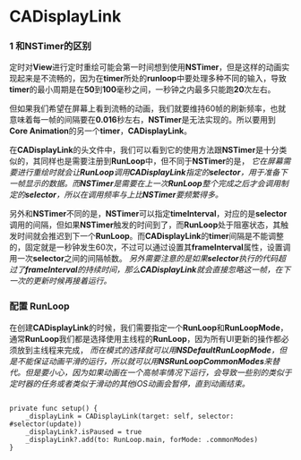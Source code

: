 #  CADisplayLink

### 1 和NSTimer的区别

定时对**View**进行定时重绘可能会第一时间想到使用**NSTimer**，但是这样的动画实现起来是不流畅的，因为在**timer**所处的**runloop**中要处理多种不同的输入，导致**timer**的最小周期是在**50**到**100**毫秒之间，一秒钟之内最多只能跑**20**次左右。

但如果我们希望在屏幕上看到流畅的动画，我们就要维持60帧的刷新频率，也就意味着每一帧的间隔要在**0.016**秒左右，**NSTimer**是无法实现的。所以要用到**Core Animation**的另一个**timer**，**CADisplayLink**。

在**CADisplayLink**的头文件中，我们可以看到它的使用方法跟**NSTimer**是十分类似的，其同样也是需要注册到**RunLoop**中，但不同于**NSTimer**的是， _它在屏幕需要进行重绘时就会让**RunLoop**调用**CADisplayLink**指定的**selector**，用于准备下一帧显示的数据。而**NSTimer**是需要在上一次**RunLoop**整个完成之后才会调用制定的**selector**，所以在调用频率与上比**NSTimer**要频繁得多。_

另外和**NSTimer**不同的是，**NSTimer**可以指定**timeInterval**，对应的是**selector**调用的间隔，但如果**NSTimer**触发的时间到了，而**RunLoop**处于阻塞状态，其触发时间就会推迟到下一个**RunLoop**。而**CADisplayLink**的**timer**间隔是不能调整的，固定就是一秒钟发生60次，不过可以通过设置其**frameInterval**属性，设置调用一次**selector**之间的间隔帧数。 _另外需要注意的是如果**selector**执行的代码超过了**frameInterval**的持续时间，那么**CADisplayLink**就会直接忽略这一帧，在下一次的更新时候再接着运行。_

### 配置 RunLoop

在创建**CADisplayLink**的时候，我们需要指定一个**RunLoop**和**RunLoopMode**，通常**RunLoop**我们都是选择使用主线程的**RunLoop**，因为所有UI更新的操作都必须放到主线程来完成， _而在模式的选择就可以用**NSDefaultRunLoopMode**，但是不能保证动画平滑的运行，所以就可以用**NSRunLoopCommonModes**来替代。但是要小心，因为如果动画在一个高帧率情况下运行，会导致一些别的类似于定时器的任务或者类似于滑动的其他iOS动画会暂停，直到动画结束。_


```

private func setup() {
	_displayLink = CADisplayLink(target: self, selector: #selector(update))
	_displayLink?.isPaused = true
	_displayLink?.add(to: RunLoop.main, forMode: .commonModes)
}

```